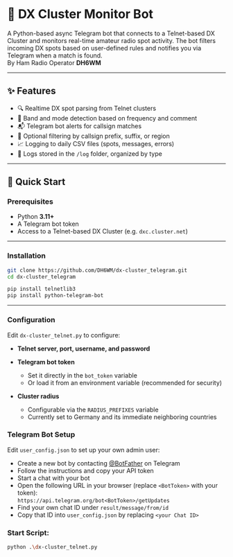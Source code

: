 # 📡 DX Cluster Monitor Bot

A Python-based async Telegram bot that connects to a Telnet-based DX Cluster and monitors real-time amateur radio spot activity. The bot filters incoming DX spots based on user-defined rules and notifies you via Telegram when a match is found.  
By Ham Radio Operator **DH6WM**

---

## ✨ Features

- 🔍 Realtime DX spot parsing from Telnet clusters  
- 🧠 Band and mode detection based on frequency and comment  
- 📬 Telegram bot alerts for callsign matches  
- 📏 Optional filtering by callsign prefix, suffix, or region  
- 📈 Logging to daily CSV files (spots, messages, errors)  
- 📂 Logs stored in the `/log` folder, organized by type  

---

## 🚀 Quick Start

### Prerequisites

- Python **3.11+**  
- A Telegram bot token  
- Access to a Telnet-based DX Cluster (e.g. `dxc.cluster.net`)  

---

### Installation

```bash
git clone https://github.com/DH6WM/dx-cluster_telegram.git
cd dx-cluster_telegram

pip install telnetlib3
pip install python-telegram-bot
```

---

### Configuration

Edit `dx-cluster_telnet.py` to configure:

- **Telnet server, port, username, and password**

- **Telegram bot token**  
  - Set it directly in the `bot_token` variable  
  - Or load it from an environment variable (recommended for security)

- **Cluster radius**  
  - Configurable via the `RADIUS_PREFIXES` variable  
  - Currently set to Germany and its immediate neighboring countries

### Telegram Bot Setup

Edit `user_config.json` to set up your own admin user:

- Create a new bot by contacting [@BotFather](https://t.me/BotFather) on Telegram
- Follow the instructions and copy your API token
- Start a chat with your bot
- Open the following URL in your browser (replace `<BotToken>` with your token):  
`https://api.telegram.org/bot<BotToken>/getUpdates`
- Find your own chat ID under `result/message/from/id`
- Copy that ID into `user_config.json` by replacing `<your Chat ID>`


### Start Script:
```bash
python .\dx-cluster_telnet.py
```
